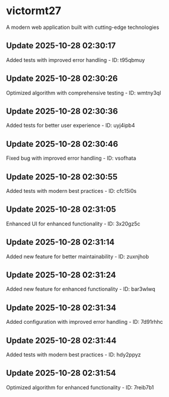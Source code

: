 # victormt27
A modern web application built with cutting-edge technologies

## Update 2025-10-28 02:30:17
Added tests with improved error handling - ID: t95qbmuy


## Update 2025-10-28 02:30:26
Optimized algorithm with comprehensive testing - ID: wmtny3ql


## Update 2025-10-28 02:30:36
Added tests for better user experience - ID: uyj4ipb4


## Update 2025-10-28 02:30:46
Fixed bug with improved error handling - ID: vsofhata


## Update 2025-10-28 02:30:55
Added tests with modern best practices - ID: cfc15i0s


## Update 2025-10-28 02:31:05
Enhanced UI for enhanced functionality - ID: 3x20gz5c


## Update 2025-10-28 02:31:14
Added new feature for better maintainability - ID: zuxnjhob


## Update 2025-10-28 02:31:24
Added new feature for enhanced functionality - ID: bar3wlwq


## Update 2025-10-28 02:31:34
Added configuration with improved error handling - ID: 7d91rhhc


## Update 2025-10-28 02:31:44
Added tests with modern best practices - ID: hdy2ppyz


## Update 2025-10-28 02:31:54
Optimized algorithm for enhanced functionality - ID: 7reib7b1

